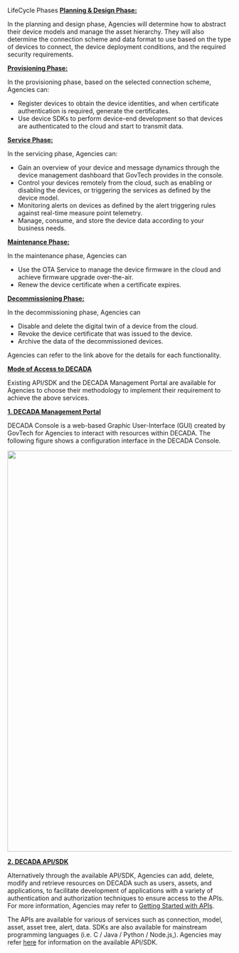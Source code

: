 <h>LifeCycle Phases</h1>
**<u>Planning & Design Phase:</u>**

In the planning and design phase, Agencies will determine how to abstract their device models and manage the asset hierarchy. They will also determine the connection scheme and data format to use based on the type of devices to connect, the device deployment conditions, and the required security requirements.

**<u>Provisioning Phase:</u>**

In the provisioning phase, based on the selected connection scheme, Agencies can: 

- Register devices to obtain the device identities, and when certificate authentication is required, generate the certificates.
- Use device SDKs to perform device-end development so that devices are authenticated to the cloud and start to transmit data.

**<u>Service Phase:</u>**

In the servicing phase, Agencies can:

- Gain an overview of your device and message dynamics through the device management dashboard that GovTech provides in the console. 
- Control your devices remotely from the cloud, such as enabling or disabling the devices, or triggering the services as defined by the device model.
- Monitoring alerts on devices as defined by the alert triggering rules against real-time measure point telemetry. 
- Manage, consume, and store the device data according to your business needs. 

**<u>Maintenance Phase:</u>**

In the maintenance phase, Agencies can

- Use the OTA Service to manage the device firmware in the cloud and achieve firmware upgrade over-the-air. 
- Renew the device certificate when a certificate expires.

**<u>Decommissioning Phase:</u>**

In the decommissioning phase, Agencies can

- Disable and delete the digital twin of a device from the cloud.
- Revoke the device certificate that was issued to the device.
- Archive the data of the decommissioned devices.

Agencies can refer to the link above for the details for each functionality.

<!--
Device on-boarding typically follows the lifecycle depicted below diagram:

**1. Planning/Designing:**
   - [Integration of devices to DECADA](https://decada-playbook.siot.local/#/OnBoardDevice/Onboard?id=integration-with-decada)
   - [Device Connectivity](https://decada-playbook.siot.local/#/OnBoardDevice/Onboard?id=device-connectivity)   

**2. Provisioning:**
   - [Device Registration](https://decada-playbook.siot.local/#/OnBoardDevice/Onboard?id=device-registration)
   - [Managing Assets Tree](https://decada-playbook.siot.local/#/OnBoardDevice/Onboard?id=managing-asset-tree)
   - [Asset Tree](https://decada-playbook.siot.local/#/OnBoardDevice/Onboard?id=managing-asset-tree)
   - [Data Format](https://decada-playbook.siot.local/#/OnBoardDevice/Onboard?id=data-format)

**3. Service:**
   - [Multi-Tenancy](https://decada-playbook.siot.local/#/OnBoardDevice/Service?id=multi-tenancy)
   - [Dashboard](https://decada-playbook.siot.local/#/OnBoardDevice/Service?id=dashboard)
   - [Remote Controlling of Devices](https://decada-playbook.siot.local/#/OnBoardDevice/Service?id=remote-controlling-of-devices)
   - [Alerts](https://decada-playbook.siot.local/#/OnBoardDevice/Service?id=alerts)
   - [Logging Mechanism](https://decada-playbook.siot.local/#/OnBoardDevice/Service?id=logging-mechanism)
   - [Data Asset Management](https://decada-playbook.siot.local/#/OnBoardDevice/Service?id=data-asset-management)
   - [Data Analytics](https://decada-playbook.siot.local/#/OnBoardDevice/Service?id=data-analytics)
   - [Data Integration](https://decada-playbook.siot.local/#/OnBoardDevice/Service?id=data-integration)

**4.  Maintenance**
   - [Over-The-Air Update](https://decada-playbook.siot.local/#/OnBoardDevice/Maintenance?id=over-the-air-ota-upgrade )
   - [Certificate Lifecycle Management](https://decada-playbook.siot.local/#/OnBoardDevice/Maintenance?id=certificate-lifecycle-management ) 
OnBoardDevice/Maintenance?id=certificate-lifecycle-management   OnBoardDevice/Onboard?id=device-registration
**5.  [Decommissioning](https://decada-playbook.siot.local/#/OnBoardDevice/Decommis.md)**


<div align=center>
<img width="800" src="./images/overview/decadalc2.png"/>
</div>
-->

**<u>Mode of Access to DECADA</u>**

Existing API/SDK and the DECADA Management Portal are available for Agencies to choose their methodology to implement their requirement to achieve the above services. 

**<u>1. DECADA Management Portal</u>**

DECADA Console is a web-based Graphic User-Interface (GUI) created by GovTech for Agencies to interact with resources within DECADA. The following figure shows a configuration interface in the DECADA Console.

<div align=center>
<img width="900" src="./images/onBoardDevice/decadaHome.png"/>
</div>

**<u>2. DECADA API/SDK</u>**

Alternatively through the available API/SDK, Agencies can add, delete, modify and retrieve resources on DECADA such as users, assets, and applications, to facilitate development of applications with a variety of authentication and authorization techniques to ensure access to the APIs. For more information, Agencies may refer to [Getting Started with APIs](https://support.envisioniot.com/docs/api/en/latest/gettingstarted.html).

The APIs are available for various of services such as connection, model, asset, asset tree, alert, data. SDKs are also available for mainstream programming languages (i.e. C / Java / Python / Node.js,). Agencies may refer [here](https://siotteam.atlassian.net/wiki/spaces/DUG/pages/2263220229/DECADA+SDK+API) for information on the available API/SDK.